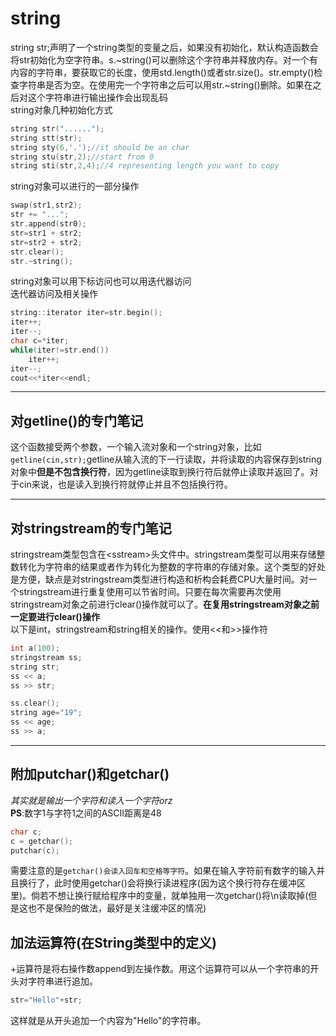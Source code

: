 # string
string str;声明了一个string类型的变量之后，如果没有初始化，默认构造函数会将str初始化为空字符串。s.~string()可以删除这个字符串并释放内存。对一个有内容的字符串，要获取它的长度，使用std.length()或者str.size()。str.empty()检查字符串是否为空。在使用完一个字符串之后可以用str.~string()删除。如果在之后对这个字符串进行输出操作会出现乱码  
string对象几种初始化方式
```cpp
string str("......");
string stt(str);
string sty(6,'.');//it should be an char
string stu(str,2);//start from 0
string sti(str,2,4);//4 representing length you want to copy
```
string对象可以进行的一部分操作
```cpp
swap(str1,str2);
str += "...";
str.append(str0);
str=str1 + str2;
str=str2 + str2;
str.clear();
str.~string();
```
string对象可以用下标访问也可以用迭代器访问  
迭代器访问及相关操作
```cpp
string::iterator iter=str.begin();
iter++;
iter--;
char c=*iter;
while(iter!=str.end())
    iter++;
iter--;
cout<<*iter<<endl;
```
---
## 对getline()的专门笔记  
这个函数接受两个参数，一个输入流对象和一个string对象，比如```getline(cin,str);```getline从输入流的下一行读取，并将读取的内容保存到string对象中**但是不包含换行符**，因为getline读取到换行符后就停止读取并返回了。对于cin来说，也是读入到换行符就停止并且不包括换行符。

---
## 对stringstream的专门笔记
stringstream类型包含在\<sstream>头文件中。stringstream类型可以用来存储整数转化为字符串的结果或者作为转化为整数的字符串的存储对象。这个类型的好处是方便，缺点是对stringstream类型进行构造和析构会耗费CPU大量时间。对一个stringstream进行重复使用可以节省时间。只要在每次需要再次使用stringstream对象之前进行clear()操作就可以了。**在复用stringstream对象之前一定要进行clear()操作**  
以下是int，stringstream和string相关的操作。使用<<和>>操作符
```cpp
int a(100);
stringstream ss;
string str;
ss << a;
ss >> str;

ss.clear();
string age="19";
ss << age;
ss >> a;
```

---
## 附加putchar()和getchar()
*其实就是输出一个字符和读入一个字符orz*  
**PS**:数字1与字符1之间的ASCII距离是48
```cpp
char c;
c = getchar();
putchar(c);
```
需要注意的是```getchar()会读入回车和空格等字符```。如果在输入字符前有数字的输入并且换行了，此时使用getchar()会将换行读进程序(因为这个换行符存在缓冲区里)。倘若不想让换行赋给程序中的变量，就单独用一次getchar()将\n读取掉(但是这也不是保险的做法，最好是关注缓冲区的情况)    
   
## 加法运算符(在String类型中的定义)
+运算符是将右操作数append到左操作数。用这个运算符可以从一个字符串的开头对字符串进行追加。
```cpp
str="Hello"+str;
```
这样就是从开头追加一个内容为"Hello"的字符串。